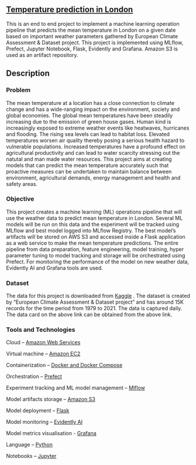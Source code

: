 ## <ins>Temperature prediction in London</ins>
This is an end to end project to implement a machine learning operation pipeline that predicts the mean temperature in London on a given date based on important weather parameters gathered by European Climate Assessment & Dataset project. This project is implemented using MLflow, Prefect, Jupyter Notebook, Flask, Evidently and Grafana. Amazon S3 is used as an artifact repository. 

## Description 
### Problem
The mean temperature at a location has a close connection to climate change and has a wide-ranging impact on the environment, society and global economies. The global mean temperatures have been steadily increasing due to the emission of green house gases. Human kind is increasingly exposed to extreme weather events like heatwaves, hurricanes and flooding. The rising sea levels can lead to habitat loss. Elevated temperatures worsen air quality thereby posing a serious health hazard to vulnerable populations. Increased temperatures have a profound effect on agricultural productivity and can lead to water scarcity stressing out the natutal and man made water resources. This project aims at creating models that can predict the mean temperature accurately such that proactive measures can be undertaken to maintain balance between environment, agricultural demands, energy management and health and safety areas.

### Objective
This project creates a machine learning (ML) operations pipeline that will use the weather data to predict mean temperature in London. Several ML models will be run on this data and the experiment will be tracked using MLflow and best model logged into MLflow Registry. The best model’s artifacts will be stored on AWS S3 and accessed inside a Flask application as a web service to make the mean temperature predictions. The entire pipeline from data preparation, feature engineering, model training, hyper parameter tuning to model tracking and storage will be orchestrated using Prefect. For monitoring the performance of the model on new weather data, Evidently AI and Grafana tools are used.

### Dataset
The data for this project is downloaded from [Kaggle](https://www.kaggle.com/datasets/emmanuelfwerr/london-weather-data) . The dataset is created by “European Climate Assessment & Dataset project” and has around 15K records for the time period from 1979 to 2021. The data is captured daily. The data card on the above link can be obtained from the above link.

### Tools and Technologies

Cloud – [Amazon Web Services](aws.amazon.com)

Virtual machine – [Amazon EC2](ec2.amazon.com)

Containerization – [Docker and Docker Compose](https://www.docker.com/)

Orchestration – [Prefect](https://www.prefect.io/)

Experiment tracking and ML model management – [Mlflow](https://mlflow.org/)

Model artifacts storage – [Amazon S3](https://aws.amazon.com/s3/)

Model deployment – [Flask](https://flask.palletsprojects.com/en/3.0.x/)

Model monitoring – [Evidently AI](https://www.evidentlyai.com/)

Model metrics visualisation - [Grafana](https://grafana.com/) 

Language – [Python](https://www.python.org/)

Notebooks – [Jupyter](https://jupyter.org/)


